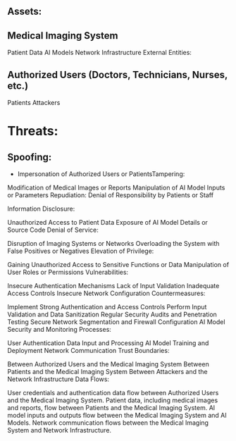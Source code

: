 ## Assets:

## Medical Imaging System

Patient Data
AI Models
Network Infrastructure
External Entities:

## Authorized Users (Doctors, Technicians, Nurses, etc.)

Patients
Attackers

# Threats:

## Spoofing:

- Impersonation of Authorized Users or PatientsTampering:

Modification of Medical Images or Reports
Manipulation of AI Model Inputs or Parameters
Repudiation:
Denial of Responsibility by Patients or Staff

Information Disclosure:

Unauthorized Access to Patient Data
Exposure of AI Model Details or Source Code
Denial of Service:

Disruption of Imaging Systems or Networks
Overloading the System with False Positives or Negatives
Elevation of Privilege:

Gaining Unauthorized Access to Sensitive Functions or Data
Manipulation of User Roles or Permissions
Vulnerabilities:

Insecure Authentication Mechanisms
Lack of Input Validation
Inadequate Access Controls
Insecure Network Configuration
Countermeasures:

Implement Strong Authentication and Access Controls
Perform Input Validation and Data Sanitization
Regular Security Audits and Penetration Testing
Secure Network Segmentation and Firewall Configuration
AI Model Security and Monitoring
Processes:

User Authentication
Data Input and Processing
AI Model Training and Deployment
Network Communication
Trust Boundaries:

Between Authorized Users and the Medical Imaging System
Between Patients and the Medical Imaging System
Between Attackers and the Network Infrastructure
Data Flows:

User credentials and authentication data flow between Authorized Users and the Medical Imaging System.
Patient data, including medical images and reports, flow between Patients and the Medical Imaging System.
AI model inputs and outputs flow between the Medical Imaging System and AI Models.
Network communication flows between the Medical Imaging System and Network Infrastructure.
